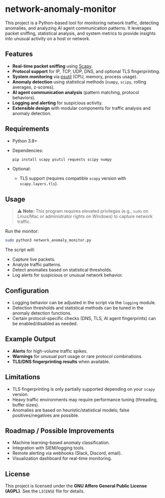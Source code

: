 # network-anomaly-monitor

This project is a Python-based tool for monitoring network traffic, detecting anomalies, and analyzing AI agent communication patterns. It leverages packet sniffing, statistical analysis, and system metrics to provide insights into unusual activity on a host or network.

## Features

* **Real-time packet sniffing** using [Scapy](https://scapy.net/).
* **Protocol support** for IP, TCP, UDP, DNS, and optional TLS fingerprinting.
* **System monitoring** via [psutil](https://pypi.org/project/psutil/) (CPU, memory, process usage).
* **Anomaly detection** using statistical methods (`numpy`, `scipy`, rolling averages, z-scores).
* **AI agent communication analysis** (pattern matching, protocol behaviors).
* **Logging and alerting** for suspicious activity.
* **Extensible design** with modular components for traffic analysis and anomaly detection.

## Requirements

* Python 3.8+
* Dependencies:

  ```bash
  pip install scapy psutil requests scipy numpy
  ```
* Optional:

  * TLS support (requires compatible `scapy` version with `scapy.layers.tls`).

## Usage

> ⚠️ **Note:** This program requires elevated privileges (e.g., `sudo` on Linux/Mac or administrator rights on Windows) to capture network traffic.

Run the monitor:

```bash
sudo python3 network_anomaly_monitor.py
```

The script will:

* Capture live packets.
* Analyze traffic patterns.
* Detect anomalies based on statistical thresholds.
* Log alerts for suspicious or unusual network behavior.

## Configuration

* Logging behavior can be adjusted in the script via the `logging` module.
* Detection thresholds and statistical methods can be tuned in the anomaly detection functions.
* Certain protocol-specific checks (DNS, TLS, AI agent fingerprints) can be enabled/disabled as needed.

## Example Output

* **Alerts** for high-volume traffic spikes.
* **Warnings** for unusual port usage or rare protocol combinations.
* **TLS/DNS fingerprinting results** when available.

## Limitations

* TLS fingerprinting is only partially supported depending on your `scapy` version.
* Heavy traffic environments may require performance tuning (threading, buffer sizes).
* Anomalies are based on heuristic/statistical models; false positives/negatives are possible.

## Roadmap / Possible Improvements

* Machine learning–based anomaly classification.
* Integration with SIEM/logging tools.
* Remote alerting via webhooks (Slack, Discord, email).
* Visualization dashboard for real-time monitoring.

## License

This project is licensed under the **GNU Affero General Public License (AGPL)**. See the `LICENSE` file for details.
